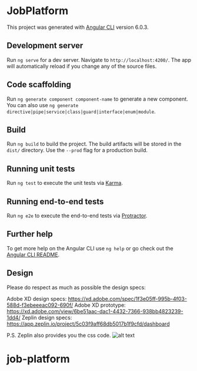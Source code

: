 # JobPlatform

This project was generated with [Angular CLI](https://github.com/angular/angular-cli) version 6.0.3.

## Development server

Run `ng serve` for a dev server. Navigate to `http://localhost:4200/`. The app will automatically reload if you change any of the source files.

## Code scaffolding

Run `ng generate component component-name` to generate a new component. You can also use `ng generate directive|pipe|service|class|guard|interface|enum|module`.

## Build

Run `ng build` to build the project. The build artifacts will be stored in the `dist/` directory. Use the `--prod` flag for a production build.

## Running unit tests

Run `ng test` to execute the unit tests via [Karma](https://karma-runner.github.io).

## Running end-to-end tests

Run `ng e2e` to execute the end-to-end tests via [Protractor](http://www.protractortest.org/).

## Further help

To get more help on the Angular CLI use `ng help` or go check out the [Angular CLI README](https://github.com/angular/angular-cli/blob/master/README.md).

## Design 

Please do respect as much as possible the design specs:

Adobe XD design specs: https://xd.adobe.com/spec/1f3e05ff-995b-4f03-588d-f3ebeeeac092-690f/
Adobe XD prototype: 
https://xd.adobe.com/view/6be51aac-dac1-4432-7366-938bb4823239-1dd4/
Zeplin design specs:
https://app.zeplin.io/project/5c03f9aff68db5017b1f9cfd/dashboard

P.S. Zeplin also provides you the css code.
![alt text](https://imgur.com/kb5dGaS)

# job-platform